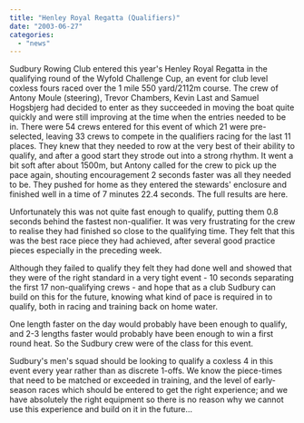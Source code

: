 ```yaml
---
title: "Henley Royal Regatta (Qualifiers)"
date: "2003-06-27"
categories: 
  - "news"
---
```


Sudbury Rowing Club entered this year's Henley Royal Regatta in the qualifying round of the Wyfold Challenge Cup, an event for club level coxless fours raced over the 1 mile 550 yard/2112m course. The crew of Antony Moule (steering), Trevor Chambers, Kevin Last and Samuel Hogsbjerg had decided to enter as they succeeded in moving the boat quite quickly and were still improving at the time when the entries needed to be in. There were 54 crews entered for this event of which 21 were pre-selected, leaving 33 crews to compete in the qualifiers racing for the last 11 places. They knew that they needed to row at the very best of their ability to qualify, and after a good start they strode out into a strong rhythm. It went a bit soft after about 1500m, but Antony called for the crew to pick up the pace again, shouting encouragement 2 seconds faster was all they needed to be. They pushed for home as they entered the stewards' enclosure and finished well in a time of 7 minutes 22.4 seconds. The full results are here.

Unfortunately this was not quite fast enough to qualify, putting them 0.8 seconds behind the fastest non-qualifier. It was very frustrating for the crew to realise they had finished so close to the qualifying time. They felt that this was the best race piece they had achieved, after several good practice pieces especially in the preceding week.

Although they failed to qualify they felt they had done well and showed that they were of the right standard in a very tight event - 10 seconds separating the first 17 non-qualifying crews - and hope that as a club Sudbury can build on this for the future, knowing what kind of pace is required in to qualify, both in racing and training back on home water.

One length faster on the day would probably have been enough to qualify, and 2-3 lengths faster would probably have been enough to win a first round heat. So the Sudbury crew were of the class for this event.

Sudbury's men's squad should be looking to qualify a coxless 4 in this event every year rather than as discrete 1-offs. We know the piece-times that need to be matched or exceeded in training, and the level of early-season races which should be entered to get the right experience; and we have absolutely the right equipment so there is no reason why we cannot use this experience and build on it in the future...
